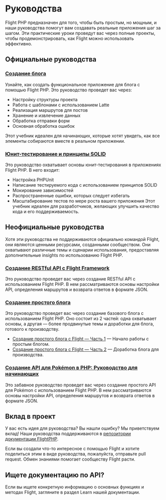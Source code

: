 # Руководства

Flight PHP предназначен для того, чтобы быть простым, но мощным, и наши руководства помогут вам создавать реальные приложения шаг за шагом. Эти практические уроки проведут вас через полные проекты, чтобы продемонстрировать, как Flight можно использовать эффективно.

## Официальные руководства

### [Создание блога](/guides/blog)
Узнайте, как создать функциональное приложение для блога с помощью Flight PHP. Это руководство проведет вас через:
- Настройку структуры проекта
- Работа с шаблонами с использованием Latte
- Реализация маршрутов для постов
- Хранение и извлечение данных
- Обработка отправки форм
- Основная обработка ошибок

Этот учебник идеален для начинающих, которые хотят увидеть, как все элементы собираются вместе в реальном приложении.

### [Юнит-тестирование и принципы SOLID](/guides/unit-testing)

Это руководство охватывает основы юнит-тестирования в приложениях Flight PHP. В него входит:
- Настройка PHPUnit
- Написание тестируемого кода с использованием принципов SOLID
- Мокирование зависимостей
- Распространенные ошибки, которых следует избегать
- Масштабирование тестов по мере роста вашего приложения
Этот учебник идеален для разработчиков, желающих улучшить качество кода и его поддерживаемость.

## Неофициальные руководства

Хотя эти руководства не поддерживаются официально командой Flight, они являются ценными ресурсами, созданными сообществом. Они охватывают различные темы и сценарии использования, предоставляя дополнительные insights по использованию Flight PHP.

### [Создание RESTful API с Flight Framework](https://dev.to/n0nag0n/creating-a-restful-api-with-flight-framework-56lj)

Это руководство проведет вас через создание RESTful API с использованием Flight PHP. В нем рассматриваются основы настройки API, определения маршрутов и возврата ответов в формате JSON.

### [Создание простого блога](https://dev.to/n0nag0n/building-a-simple-blog-with-flight-part-1-4ap8)

Это руководство проведет вас через создание базового блога с использованием Flight PHP. Оно состоит из 2 частей: одна охватывает основы, а другая — более продвинутые темы и доработки для блога, готового к производству.

- [Создание простого блога с Flight — Часть 1](https://dev.to/n0nag0n/building-a-simple-blog-with-flight-part-1-4ap8) — Начало работы с простым блогом.
- [Создание простого блога с Flight — Часть 2](https://dev.to/n0nag0n/building-a-simple-blog-with-flight-part-2-5acb) — Доработка блога для производства.

### [Создание API для Pokémon в PHP: Руководство для начинающих](https://dev.to/n0nag0n/building-a-pokemon-api-in-php-a-beginners-guide-3an8)

Это забавное руководство проведет вас через создание простого API для Pokémon с использованием Flight PHP. В нем рассматриваются основы настройки API, определения маршрутов и возврата ответов в формате JSON.

## Вклад в проект

У вас есть идея для руководства? Вы нашли ошибку? Мы приветствуем вклад! Наши руководства поддерживаются в [репозитории документации FlightPHP](https://github.com/flightphp/docs).

Если вы создали что-то интересное с помощью Flight и хотите поделиться этим в виде руководства, пожалуйста, отправьте pull request. Обмен знаниями помогает сообществу Flight расти.

## Ищете документацию по API?

Если вы ищете конкретную информацию о основных функциях и методах Flight, загляните в раздел Learn нашей документации.